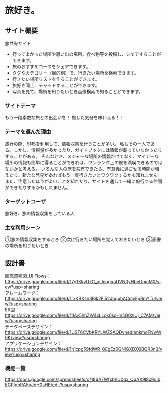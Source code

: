 # 旅好き。

## サイト概要
旅共有サイト
- 行ってよかった場所や思い出の場所、食べ物等を投稿し、シェアすることができます。
- 旅のおすすめコースをシェアできます。
- タグやカテゴリー（目的別）で、行きたい場所を検索できます。
- 行きたい場所リストを作ることができます。
- 旅好き同士、チャットすることができます。
- 写真を見て、場所を知りたいとき画像検索で知ることができます。

### サイトテーマ
もう一段素敵な旅との出会いを！
旅した気分を味わえる！！

### テーマを選んだ理由
旅行の際、SNSを利用して、情報収集を行うことが多い。
私もその一人である。しかし、情報量が多かったり、ガイドブックには情報が載っていなかったりすることがある。
そんなとき、メジャーな場所の情報だけでなく、マイナーな場所の情報も簡単に得ることができれば、ワンランク上の旅を満喫できるのではないかと考える。
いろんな人の旅を共有できたら、有意義に過ごせる時間が増えたり、新たな発見があればもう一度行きたいとワクワクするかも知れません。また、注意したほうがよいことを知れたり、サイトを通して一緒に旅行する仲間ができたりするかもしれません。

### ターゲットユーザ
旅好き、旅の情報収集をしている人

### 主な利用シーン
 ①旅の情報収集をするとき 
 ②次に行きたい場所を覚えておきたいとき
 ③画像の場所を知りたいとき

## 設計書
画面遷移図_UI Flows：https://drive.google.com/file/d/17y1XkyU7G_xLleogiraUVN0yHbeDnmM0/view?usp=sharing  
フレームワーク：https://drive.google.com/file/d/1rxKBXzn3Bjk2Fl52JhguhACmyFpRmYTu/view?usp=sharing  
ER図：https://drive.google.com/file/d/1tlAv5hhZW4xLLox0scHn5G0zlUj_C7AM/view?usp=sharing  
データベースデザイン：https://drive.google.com/file/d/1UST6CVbKRYLWZSAQDvnedmnkmoFNwW0K/view?usp=sharing  
アプリケーションデザイン：https://drive.google.com/file/d/1h1cpg59fdWR_GEgEz6GNlGXDXQBQR3n3/view?usp=sharing  

### 機能一覧
https://docs.google.com/spreadsheets/d/186A7WfxbhU0qx_QqAX9l8x9oIbEGPlqbRA5bJqH0sHE/edit?usp=sharing
